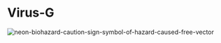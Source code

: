 # Virus-G

![neon-biohazard-caution-sign-symbol-of-hazard-caused-free-vector](https://github.com/user-attachments/assets/5e030896-f860-4799-b8e8-addb6c5006b6)
